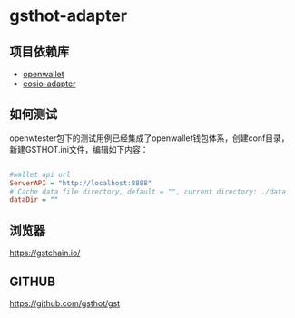 # gsthot-adapter

## 项目依赖库

- [openwallet](https://github.com/blocktree/openwallet.git)
- [eosio-adapter](https://github.com/blocktree/eosio-adapter.git)

## 如何测试

openwtester包下的测试用例已经集成了openwallet钱包体系，创建conf目录，新建GSTHOT.ini文件，编辑如下内容：

```ini

#wallet api url
ServerAPI = "http://localhost:8888"
# Cache data file directory, default = "", current directory: ./data
dataDir = ""

```

## 浏览器
https://gstchain.io/

## GITHUB
https://github.com/gsthot/gst
